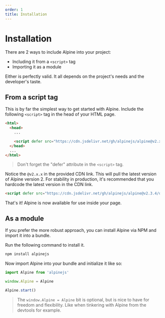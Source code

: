 ```yaml
---
order: 1
title: Installation
---
```


# Installation

There are 2 ways to include Alpine into your project:

* Including it from a `<script>` tag
* Importing it as a module

Either is perfectly valid. It all depends on the project's needs and the developer's taste.

<a name="from-a-script-tag"></a>
## From a script tag

This is by far the simplest way to get started with Alpine. Include the following `<script>` tag in the head of your HTML page.

```html
<html>
  <head>
    ...

    <script defer src="https://cdn.jsdelivr.net/gh/alpinejs/alpine@v2.x.x/dist/alpine.min.js"></script>
  </head>
  ...
</html>
```

> Don't forget the "defer" attribute in the `<script>` tag.

Notice the `@v2.x.x` in the provided CDN link. This will pull the latest version of Alpine version 2. For stability in production, it's recommended that you hardcode the latest version in the CDN link.

```html
<script defer src="https://cdn.jsdelivr.net/gh/alpinejs/alpine@v2.3.4/dist/alpine.min.js"></script>
```

That's it! Alpine is now available for use inside your page.

<a name="as-a-module"></a>
## As a module

If you prefer the more robust approach, you can install Alpine via NPM and import it into a bundle.

Run the following command to install it.

```bash
npm install alpinejs
```

Now import Alpine into your bundle and initialize it like so:

```js
import Alpine from 'alpinejs'

window.Alpine = Alpine

Alpine.start()
```

> The `window.Alpine = Alpine` bit is optional, but is nice to have for freedom and flexibility. Like when tinkering with Alpine from the devtools for example.
